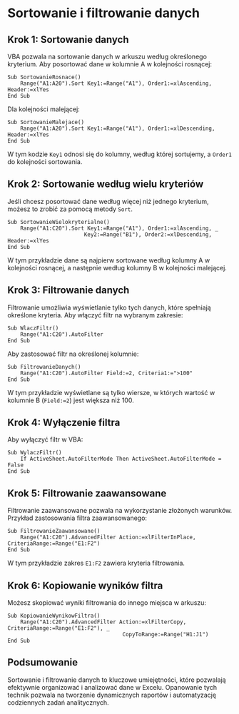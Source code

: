 # Sortowanie i filtrowanie danych

## Krok 1: Sortowanie danych

VBA pozwala na sortowanie danych w arkuszu według określonego kryterium. Aby posortować dane w kolumnie A w kolejności rosnącej:

```vba
Sub SortowanieRosnace()
    Range("A1:A20").Sort Key1:=Range("A1"), Order1:=xlAscending, Header:=xlYes
End Sub
```

Dla kolejności malejącej:

```vba
Sub SortowanieMalejace()
    Range("A1:A20").Sort Key1:=Range("A1"), Order1:=xlDescending, Header:=xlYes
End Sub
```

W tym kodzie `Key1` odnosi się do kolumny, według której sortujemy, a `Order1` do kolejności sortowania.

## Krok 2: Sortowanie według wielu kryteriów

Jeśli chcesz posortować dane według więcej niż jednego kryterium, możesz to zrobić za pomocą metody `Sort`.

```vba
Sub SortowanieWielokryterialne()
    Range("A1:C20").Sort Key1:=Range("A1"), Order1:=xlAscending, _
                        Key2:=Range("B1"), Order2:=xlDescending, Header:=xlYes
End Sub
```

W tym przykładzie dane są najpierw sortowane według kolumny A w kolejności rosnącej, a następnie według kolumny B w kolejności malejącej.

## Krok 3: Filtrowanie danych

Filtrowanie umożliwia wyświetlanie tylko tych danych, które spełniają określone kryteria. Aby włączyć filtr na wybranym zakresie:

```vba
Sub WlaczFiltr()
    Range("A1:C20").AutoFilter
End Sub
```

Aby zastosować filtr na określonej kolumnie:

```vba
Sub FiltrowanieDanych()
    Range("A1:C20").AutoFilter Field:=2, Criteria1:=">100"
End Sub
```

W tym przykładzie wyświetlane są tylko wiersze, w których wartość w kolumnie B (`Field:=2`) jest większa niż 100.

## Krok 4: Wyłączenie filtra

Aby wyłączyć filtr w VBA:

```vba
Sub WylaczFiltr()
    If ActiveSheet.AutoFilterMode Then ActiveSheet.AutoFilterMode = False
End Sub
```

## Krok 5: Filtrowanie zaawansowane

Filtrowanie zaawansowane pozwala na wykorzystanie złożonych warunków. Przykład zastosowania filtra zaawansowanego:

```vba
Sub FiltrowanieZaawansowane()
    Range("A1:C20").AdvancedFilter Action:=xlFilterInPlace, CriteriaRange:=Range("E1:F2")
End Sub
```

W tym przykładzie zakres `E1:F2` zawiera kryteria filtrowania.

## Krok 6: Kopiowanie wyników filtra

Możesz skopiować wyniki filtrowania do innego miejsca w arkuszu:

```vba
Sub KopiowanieWynikowFiltra()
    Range("A1:C20").AdvancedFilter Action:=xlFilterCopy, CriteriaRange:=Range("E1:F2"), _
                                    CopyToRange:=Range("H1:J1")
End Sub
```

## Podsumowanie

Sortowanie i filtrowanie danych to kluczowe umiejętności, które pozwalają efektywnie organizować i analizować dane w Excelu. Opanowanie tych technik pozwala na tworzenie dynamicznych raportów i automatyzację codziennych zadań analitycznych.
